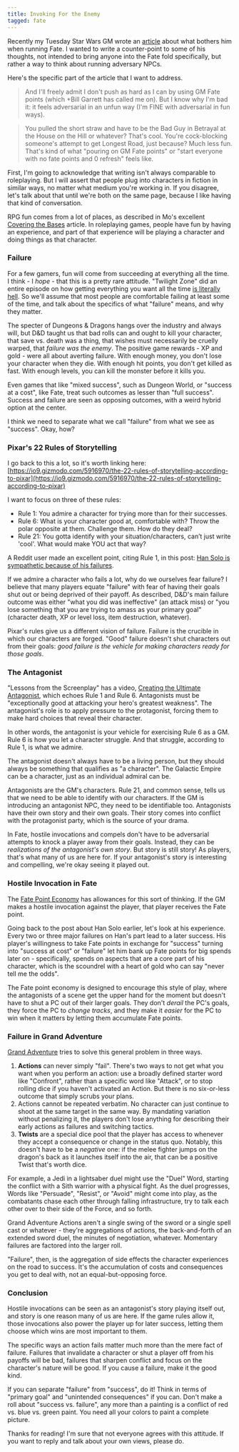 ```yaml
---
title: Invoking For the Enemy
tagged: fate
---
```


Recently my Tuesday Star Wars GM wrote an
[article](http://randomaverage.com/index.php/2016/09/on-fate-and-gming/)
about what bothers him when running Fate.
I wanted to write a counter-point to some of his thoughts,
not intended to bring anyone into the Fate fold specifically,
but rather a way to think about running adversary NPCs.

<!-- more -->

Here's the specific part of the article that I want to address.

> And I'll freely admit I don't push as hard as I can by using GM Fate points
> (which +Bill Garrett has called me on). But I know why I'm bad it:
> it feels adversarial in an unfun way (I'm FINE with adversarial in fun ways).

> You pulled the short straw and have to be the Bad Guy in
> Betrayal at the House on the Hill or whatever? That's cool.
> You're cock-blocking someone's attempt to get Longest Road,
> just because? Much less fun. That's kind of what "pouring on GM Fate points"
> or "start everyone with no fate points and 0 refresh" feels like.

First, I'm going to acknowledge that writing isn't always
comparable to roleplaying.
But I will assert that people plug into characters in fiction
in similar ways, no matter what medium you're working in.
If you disagree, let's talk about that until we're both on the same page,
because I like having that kind of conversation.

RPG fun comes from a lot of places, as described in Mo's excellent
[Covering the Bases](http://games.spaceanddeath.com/sin_aesthetics/34) article.
In roleplaying games, people have fun by having an experience,
and part of that experience will be playing a character and doing things as that character.

### Failure

For a few gamers, fun will come from succeeding at everything all the time.
I think - I _hope_ - that this is a pretty rare attitude.
"Twilight Zone" did an entire episode on how getting everything you want all
the time [is literally hell](https://en.wikipedia.org/wiki/A_Nice_Place_to_Visit).
So we'll assume that most people are comfortable failing at least some of the time,
and talk about the specifics of what "failure" means, and why they matter.

The specter of Dungeons & Dragons hangs over the industry and always will,
but D&D taught us that bad rolls can and ought to kill your character,
that save vs. death was a thing, that wishes must necessarily be cruelly warped,
that _failure was the enemy_.
The positive game rewards - XP and gold - were all about averting failure.
With enough money, you don't lose your character when they die.
With enough hit points, you don't get killed as fast.
With enough levels, you can kill the monster before it kills you.

Even games that like "mixed success", such as Dungeon World,
or "success at a cost", like Fate, treat such outcomes as lesser
than "full success".
Success and failure are seen as opposing outcomes, with a weird
hybrid option at the center.

I think we need to separate what we call "failure"
from what we see as "success".
Okay, how?

### Pixar's 22 Rules of Storytelling

I go back to this a lot, so it's worth linking here:
[https://io9.gizmodo.com/5916970/the-22-rules-of-storytelling-according-to-pixar](https://io9.gizmodo.com/5916970/the-22-rules-of-storytelling-according-to-pixar)

I want to focus on three of these rules:

* Rule 1: You admire a character for trying more than for their successes.
* Rule 6: What is your character good at, comfortable with? Throw the polar opposite at them. Challenge them. How do they deal?
* Rule 21: You gotta identify with your situation/characters, can’t just write 'cool'. What would make YOU act that way?

A Reddit user made an excellent point, citing Rule 1, in this post:
[Han Solo is sympathetic because of his failures](https://www.reddit.com/r/rpg/comments/3ysh48/fail_forward_how_han_solo_failed_almost_every/).

If we admire a character who fails a lot, why do we ourselves fear failure?
I believe that many players equate "failure" with
fear of having their goals shut out or being deprived of their payoff.
As described, D&D's main failure outcome was either
"what you did was ineffective" (an attack miss)
or "you lose something that you are trying to amass as your primary goal"
(character death, XP or level loss, item destruction, whatever).

Pixar's rules give us a different vision of failure.
Failure is the crucible in which our characters are forged.
"Good" failure doesn't shut characters out from their goals:
_good failure is the vehicle for making characters ready for those goals_.

### The Antagonist

"Lessons from the Screenplay" has a video,
[Creating the Ultimate Antagonist](https://www.youtube.com/watch?v=pFUKeD3FJm8),
which echoes Rule 1 and Rule 6.
Antagonists must be "exceptionally good at attacking your hero's greatest weakness".
The antagonist's role is to apply pressure to the protagonist,
forcing them to make hard choices that reveal their character.

In other words, the antagonist is your vehicle for exercising Rule 6 as a GM.
Rule 6 is how you let a character struggle.
And that struggle, according to Rule 1, is what we admire.

The antagonist doesn't always have to be a living person,
but they should always be something that qualifies as "a character".
The Galactic Empire can be a character, just as an individual admiral can be.

Antagonists are the GM's characters.
Rule 21, and common sense, tells us that we need to be able to identify with our characters.
If the GM is introducing an antagonist NPC, they need to be identifiable too.
Antagonists have their own story and their own goals.
Their story comes into conflict with the protagonist party,
which is the source of your drama.

In Fate, hostile invocations and compels don't have to be
adversarial attempts to knock a player away from their goals.
Instead, they can be _realizations of the antagonist's own story_.
But story is still story!
As players, that's what many of us are here for.
If your antagonist's story is interesting and compelling, we're okay seeing it played out.

### Hostile Invocation in Fate

The [Fate Point Economy](https://fate-srd.com/fate-core/fate-point-economy)
has allowances for this sort of thinking.
If the GM makes a hostile invocation against the player,
that player receives the Fate point.

Going back to the post about Han Solo earlier, let's look at his experience.
Every two or three major failures on Han's part lead to a later success.
His player's willingness to take Fate points in exchange for
"success" turning into "success at cost" or "failure"
let him bank up Fate points for big spends later on -
specifically, spends on aspects that are a core part of his character,
which is the scoundrel with a heart of gold who can say "never tell me the odds".

The Fate point economy is designed to encourage this style of play,
where the antagonists of a scene get the upper hand for the moment
but doesn't have to shut a PC out of their larger goals.
They don't _derail_ the PC's goals, they force the PC to _change tracks_,
and they make it _easier_ for the PC to win when it matters
by letting them accumulate Fate points.

### Failure in Grand Adventure

[Grand Adventure](http://peppermile.com/grand-adventure.html)
tries to solve this general problem in three ways.

1. **Actions** can never simply "fail".
   There's two ways to not get what you want when you perform an action:
   use a broadly defined starter word like "Confront",
   rather than a specific word like "Attack",
   or to stop rolling dice if you haven't activated an Action.
   But there is no six-or-less outcome that simply scrubs your plans.
2. Actions cannot be repeated verbatim.
   No character can just continue to shoot at the same target in the same way.
   By mandating variation without penalizing it,
   the players don't lose anything for describing their early
   actions as failures and switching tactics.
3. **Twists** are a special dice pool that the player has access to
   whenever they accept a consequence or change in the status quo.
   Notably, this doesn't have to be a _negative_ one:
   if the melee fighter jumps on the dragon's back as it launches
   itself into the air, that can be a positive Twist that's worth dice.

For example, a Jedi in a lightsaber duel might use the "Duel" Word,
starting the conflict with a Sith warrior with a physical fight.
As the duel progresses, Words like "Persuade", "Resist", or "Avoid"
might come into play, as the combatants chase each other through
falling infrastructure, try to talk each other over to their side of
the Force, and so forth.

Grand Adventure Actions aren't a single swing of the sword
or a single spell cast or whatever - they're aggregations
of actions, the back-and-forth of an extended sword duel,
the minutes of negotiation, whatever.
Momentary failures are factored into the larger roll.

"Failure", then, is the aggregation of side effects the character
experiences on the road to success.
It's the accumulation of costs and consequences you get to deal with,
not an equal-but-opposing force.

### Conclusion

Hostile invocations can be seen as an antagonist's story playing itself out,
and story is one reason many of us are here.
If the game rules allow it, those invocations also power the player up
for later success, letting them choose which wins are most important to them.

The specific ways an action fails matter much more than the mere fact of failure.
Failures that invalidate a character
or shut a player off from his payoffs will be bad,
failures that sharpen conflict and focus on the character's nature will be good.
If you cause a failure, make it the good kind.

If you can separate "failure" from "success", do it!
Think in terms of "primary goal" and "unintended consequences" if you can.
Don't make a roll about "success vs. failure", any more than a painting
is a conflict of red vs. blue vs. green paint.
You need all your colors to paint a complete picture.

Thanks for reading!
I'm sure that not everyone agrees with this attitude.
If you want to reply and talk about your own views, please do.
